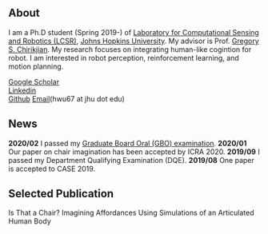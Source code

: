 ## About
I am a Ph.D student (Spring 2019-) of [Laboratory for Computational Sensing and Robotics (LCSR)](https://lcsr.jhu.edu/), [Johns Hopkins University](https://www.jhu.edu/). My advisor is Prof. [Gregory S. Chirikjian](https://me.jhu.edu/faculty/gregory-s-chirikjian/). My research focuses on integrating human-like cogintion for robot. I am interested in robot perception, reinforcement learning, and motion planning.

[Google Scholar](https://scholar.google.com/citations?user=7u0TYgIAAAAJ&hl=en)  
[Linkedin](https://www.linkedin.com/me/profile-views/urn:li:wvmp:summary/)  
[Github](https://github.com/jaydenwu17)
[Email](mailto:hwu67@jhu.edu)(hwu67 at jhu dot edu)

## News
**2020/02** I passed my [Graduate Board Oral (GBO) examination](https://homewoodgrad.jhu.edu/academics/graduate-board/graduate-board-oral-exams/).
**2020/01** Our paper on chair imagination has been accepted by ICRA 2020.
**2019/09** I passed my Department Qualifying Examination (DQE).
**2019/08** One paper is accepted to CASE 2019.

## Selected Publication
Is That a Chair? Imagining Affordances Using Simulations of an Articulated Human Body
